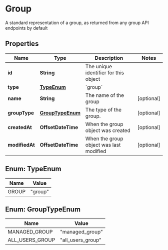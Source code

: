 

# Group

A standard representation of a group, as returned from any group API endpoints by default

## Properties

| Name | Type | Description | Notes |
|------------ | ------------- | ------------- | -------------|
|**id** | **String** | The unique identifier for this object |  |
|**type** | [**TypeEnum**](#TypeEnum) | &#x60;group&#x60; |  |
|**name** | **String** | The name of the group |  [optional] |
|**groupType** | [**GroupTypeEnum**](#GroupTypeEnum) | The type of the group. |  [optional] |
|**createdAt** | **OffsetDateTime** | When the group object was created |  [optional] |
|**modifiedAt** | **OffsetDateTime** | When the group object was last modified |  [optional] |



## Enum: TypeEnum

| Name | Value |
|---- | -----|
| GROUP | &quot;group&quot; |



## Enum: GroupTypeEnum

| Name | Value |
|---- | -----|
| MANAGED_GROUP | &quot;managed_group&quot; |
| ALL_USERS_GROUP | &quot;all_users_group&quot; |



